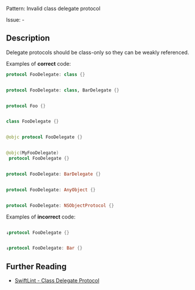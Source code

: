 Pattern: Invalid class delegate protocol

Issue: -

## Description

Delegate protocols should be class-only so they can be weakly referenced.

Examples of **correct** code:
```swift
protocol FooDelegate: class {}


protocol FooDelegate: class, BarDelegate {}


protocol Foo {}


class FooDelegate {}


@objc protocol FooDelegate {}


@objc(MyFooDelegate)
 protocol FooDelegate {}


protocol FooDelegate: BarDelegate {}


protocol FooDelegate: AnyObject {}


protocol FooDelegate: NSObjectProtocol {}

```
Examples of **incorrect** code:
```swift

↓protocol FooDelegate {}


↓protocol FooDelegate: Bar {}

```

## Further Reading

* [SwiftLint - Class Delegate Protocol](https://github.com/realm/SwiftLint/blob/master/Rules.md#class-delegate-protocol)
